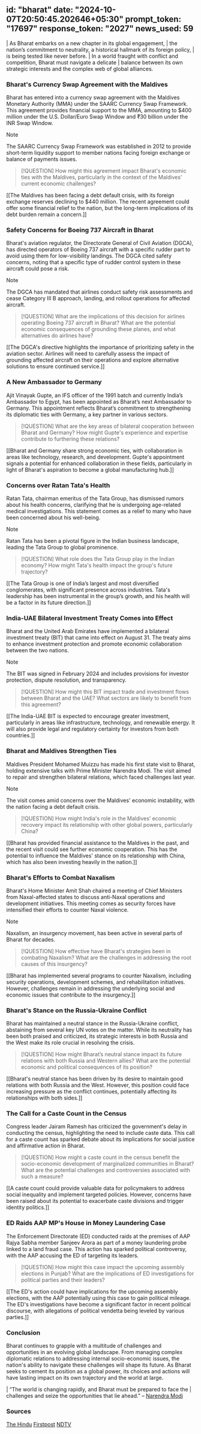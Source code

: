 
id: "bharat"
date: "2024-10-07T20:50:45.202646+05:30"
prompt_token: "17697"
response_token: "2027"
news_used: 59
------
| As Bharat embarks on a new chapter in its global engagement,
| the nation’s commitment to neutrality, a historical hallmark of its foreign policy,
| is being tested like never before.
| In a world fraught with conflict and competition, Bharat must navigate a delicate
| balance between its own strategic interests and the complex web of global alliances.

### Bharat's Currency Swap Agreement with the Maldives

Bharat has entered into a currency swap agreement with the Maldives Monetary Authority (MMA) under the SAARC Currency Swap Framework. This agreement provides financial support to the MMA, amounting to $400 million under the U.S. Dollar/Euro Swap Window and ₹30 billion under the INR Swap Window.

> [!NOTE]
> The SAARC Currency Swap Framework was established in 2012 to provide short-term
> liquidity support to member nations facing foreign exchange or balance of payments
> issues.

> [!QUESTION]
> How might this agreement impact Bharat's economic ties with the Maldives,
> particularly in the context of the Maldives' current economic challenges?

[[The Maldives has been facing a debt default crisis, with its foreign exchange
reserves declining to $440 million. The recent agreement could offer some
financial relief to the nation, but the long-term implications of its debt burden
remain a concern.]]

###  Safety Concerns for Boeing 737 Aircraft in Bharat

Bharat's aviation regulator, the Directorate General of Civil Aviation (DGCA), has directed operators of Boeing 737 aircraft with a specific rudder part to avoid using them for low-visibility landings. The DGCA cited safety concerns, noting that a specific type of rudder control system in these aircraft could pose a risk.

> [!NOTE]
> The DGCA has mandated that airlines conduct safety risk assessments and cease
> Category III B approach, landing, and rollout operations for affected aircraft.

> [!QUESTION]
> What are the implications of this decision for airlines operating Boeing 737
> aircraft in Bharat? What are the potential economic consequences of grounding
> these planes, and what alternatives do airlines have?

[[The DGCA's directive highlights the importance of prioritizing safety in the
aviation sector. Airlines will need to carefully assess the impact of grounding
affected aircraft on their operations and explore alternative solutions to ensure
continued service.]]

###  A New Ambassador to Germany

Ajit Vinayak Gupte, an IFS officer of the 1991 batch and currently India’s Ambassador to Egypt, has been appointed as Bharat’s next Ambassador to Germany. This appointment reflects Bharat’s commitment to strengthening its diplomatic ties with Germany, a key partner in various sectors.

> [!QUESTION]
> What are the key areas of bilateral cooperation between Bharat and Germany?
> How might Gupte's experience and expertise contribute to furthering these
> relations?

[[Bharat and Germany share strong economic ties, with collaboration in areas like
technology, research, and development. Gupte's appointment signals a potential
for enhanced collaboration in these fields, particularly in light of Bharat's
aspiration to become a global manufacturing hub.]]

###  Concerns over Ratan Tata's Health

Ratan Tata, chairman emeritus of the Tata Group, has dismissed rumors about his health concerns, clarifying that he is undergoing age-related medical investigations. This statement comes as a relief to many who have been concerned about his well-being.

> [!NOTE]
>  Ratan Tata has been a pivotal figure in the Indian business landscape, leading
>  the Tata Group to global prominence.

> [!QUESTION]
> What role does the Tata Group play in the Indian economy? How might Tata's
> health impact the group's future trajectory?

[[The Tata Group is one of India’s largest and most diversified conglomerates,
with significant presence across industries. Tata's leadership has been instrumental
in the group’s growth, and his health will be a factor in its future direction.]]

###  India-UAE Bilateral Investment Treaty Comes into Effect

Bharat and the United Arab Emirates have implemented a bilateral investment treaty (BIT) that came into effect on August 31. The treaty aims to enhance investment protection and promote economic collaboration between the two nations.

> [!NOTE]
> The BIT was signed in February 2024 and includes provisions for investor
> protection, dispute resolution, and transparency.

> [!QUESTION]
> How might this BIT impact trade and investment flows between Bharat and the
> UAE? What sectors are likely to benefit from this agreement?

[[The India-UAE BIT is expected to encourage greater investment, particularly
in areas like infrastructure, technology, and renewable energy. It will also provide
legal and regulatory certainty for investors from both countries.]]

###  Bharat and Maldives Strengthen Ties

Maldives President Mohamed Muizzu has made his first state visit to Bharat,
holding extensive talks with Prime Minister Narendra Modi. The visit aimed to
repair and strengthen bilateral relations, which faced challenges last year.

> [!NOTE]
> The visit comes amid concerns over the Maldives' economic instability, with
> the nation facing a debt default crisis.

> [!QUESTION]
> How might India's role in the Maldives’ economic recovery impact its relationship
> with other global powers, particularly China? 

[[Bharat has provided financial assistance to the Maldives in the past, and the
recent visit could see further economic cooperation. This has the potential to
influence the Maldives' stance on its relationship with China, which has also
been investing heavily in the nation.]]

###  Bharat's Efforts to Combat Naxalism

Bharat's Home Minister Amit Shah chaired a meeting of Chief Ministers from
Naxal-affected states to discuss anti-Naxal operations and development
initiatives. This meeting comes as security forces have intensified their
efforts to counter Naxal violence.

> [!NOTE]
>  Naxalism, an insurgency movement, has been active in several parts of Bharat
>  for decades.

> [!QUESTION]
> How effective have Bharat's strategies been in combating Naxalism? What are the
> challenges in addressing the root causes of this insurgency?

[[Bharat has implemented several programs to counter Naxalism, including
security operations, development schemes, and rehabilitation initiatives. However,
challenges remain in addressing the underlying social and economic issues that
contribute to the insurgency.]]

###  Bharat's Stance on the Russia-Ukraine Conflict

Bharat has maintained a neutral stance in the Russia-Ukraine conflict,
abstaining from several key UN votes on the matter. While its neutrality has
been both praised and criticized, its strategic interests in both Russia and the
West make its role crucial in resolving the crisis.

> [!QUESTION]
> How might Bharat’s neutral stance impact its future relations with both Russia
> and Western allies? What are the potential economic and political consequences
> of its position?

[[Bharat's neutral stance has been driven by its desire to maintain good
relations with both Russia and the West. However, this position could face
increasing pressure as the conflict continues, potentially affecting its
relationships with both sides.]]

###  The Call for a Caste Count in the Census

Congress leader Jairam Ramesh has criticized the government's delay in conducting
the census, highlighting the need to include caste data. This call for a caste
count has sparked debate about its implications for social justice and
affirmative action in Bharat.

> [!QUESTION]
> How might a caste count in the census benefit the socio-economic development
> of marginalized communities in Bharat? What are the potential challenges and
> controversies associated with such a measure?

[[A caste count could provide valuable data for policymakers to address social
inequality and implement targeted policies. However, concerns have been raised
about its potential to exacerbate caste divisions and trigger identity politics.]]

###  ED Raids AAP MP's House in Money Laundering Case

The Enforcement Directorate (ED) conducted raids at the premises of AAP Rajya
Sabha member Sanjeev Arora as part of a money laundering probe linked to a land
fraud case. This action has sparked political controversy, with the AAP
accusing the ED of targeting its leaders.

> [!QUESTION]
> How might this case impact the upcoming assembly elections in Punjab? What
> are the implications of ED investigations for political parties and their
> leaders?

[[The ED's action could have implications for the upcoming assembly elections,
with the AAP potentially using this case to gain political mileage. The ED's
investigations have become a significant factor in recent political discourse,
with allegations of political vendetta being leveled by various parties.]]

### Conclusion

Bharat continues to grapple with a multitude of challenges and opportunities
in an evolving global landscape. From managing complex diplomatic relations to
addressing internal socio-economic issues, the nation's ability to navigate
these challenges will shape its future. As Bharat seeks to cement its position as
a global power, its choices and actions will have lasting impact on its own
trajectory and the world at large.

| “The world is changing rapidly, and Bharat must be prepared to face the
| challenges and seize the opportunities that lie ahead.” – [Narendra Modi](link)

### Sources

[The Hindu](https://www.thehindu.com/)
[Firstpost](https://www.firstpost.com/)
[NDTV](https://www.ndtv.com/)

